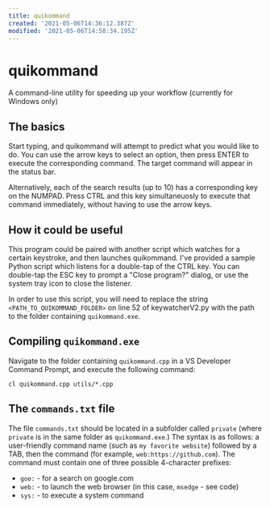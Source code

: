```yaml
---
title: quikommand
created: '2021-05-06T14:36:12.387Z'
modified: '2021-05-06T14:58:34.195Z'
---
```


# quikommand
A command-line utility for speeding up your workflow (currently for Windows only)

## The basics
Start typing, and quikommand will attempt to predict what you would like to do. You can use the arrow keys to select an option, then press ENTER to execute the corresponding command. The target command will appear in the status bar. 

Alternatively, each of the search results (up to 10) has a corresponding key on the NUMPAD. Press CTRL and this key simultaneuosly to execute that command immediately, without having to use the arrow keys.

## How it could be useful
This program could be paired with another script which watches for a certain keystroke, and then launches quikommand. I've provided a sample Python script which listens for a double-tap of the CTRL key. You can double-tap the ESC key to prompt a "Close program?" dialog, or use the system tray icon to close the listener.

In order to use this script, you will need to replace the string `<PATH_TO_QUIKOMMAND_FOLDER>` on line 52 of keywatcherV2.py with the path to the folder containing `quikommand.exe`.

## Compiling `quikommand.exe`
Navigate to the folder containing `quikommand.cpp` in a VS Developer Command Prompt, and execute the following command:

```
cl quikommand.cpp utils/*.cpp
```

## The `commands.txt` file
The file `commands.txt` should be located in a subfolder called `private` (where `private` is in the same folder as `quikommand.exe`.) The syntax is as follows: a user-friendly command name (such as `my favorite website`) followed by a TAB, then the command (for example, `web:https://github.com`). The command must contain one of three possible 4-character prefixes:
 - `goo:` - for a search on google.com
 - `web:` - to launch the web browser (in this case, `msedge` - see code)
 - `sys:` - to execute a system command
